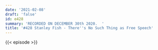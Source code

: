 ```yaml
---
date: '2021-02-08'
draft: 'false'
id: e428
summary: 'RECORDED ON DECEMBER 30th 2020.  '
title: '#428 Stanley Fish - There''s No Such Thing as Free Speech'
---
```

{{< episode >}}
